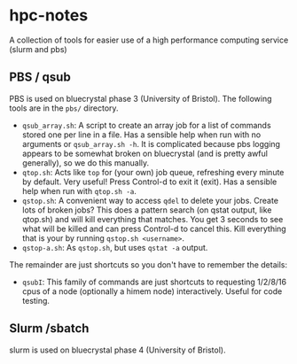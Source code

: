 # hpc-notes
A collection of tools for easier use of a high performance computing service (slurm and pbs)

## PBS / qsub

PBS is used on bluecrystal phase 3 (University of Bristol). The following tools are in the `pbs/` directory. 

* `qsub_array.sh`: A script to create an array job for a list of commands stored one per line in a file. Has a sensible help when run with no arguments or `qsub_array.sh -h`. It is complicated because pbs logging appears to be somewhat broken on bluecrystal (and is pretty awful generally), so we do this manually.
* `qtop.sh`: Acts like `top` for (your own) job queue, refreshing every minute by default. Very useful! Press Control-d to exit it (exit). Has a sensible help when run with `qtop.sh -a`.
* `qstop.sh`: A convenient way to access `qdel` to delete your jobs. Create lots of broken jobs? This does a pattern search (on qstat output, like qtop.sh) and will kill everything that matches. You get 3 seconds to see what will be killed and can press Control-d to cancel this. Kill everything that is your by running `qstop.sh <username>`.
* `qstop-a.sh`: As `qstop.sh`, but uses `qstat -a` output.

The remainder are just shortcuts so you don't have to remember the details:

* `qsubI`: This family of commands are just shortcuts to requesting 1/2/8/16 cpus of a node (optionally a himem node) interactively. Useful for code testing.

## Slurm /sbatch

slurm is used on bluecrystal phase 4 (University of Bristol).